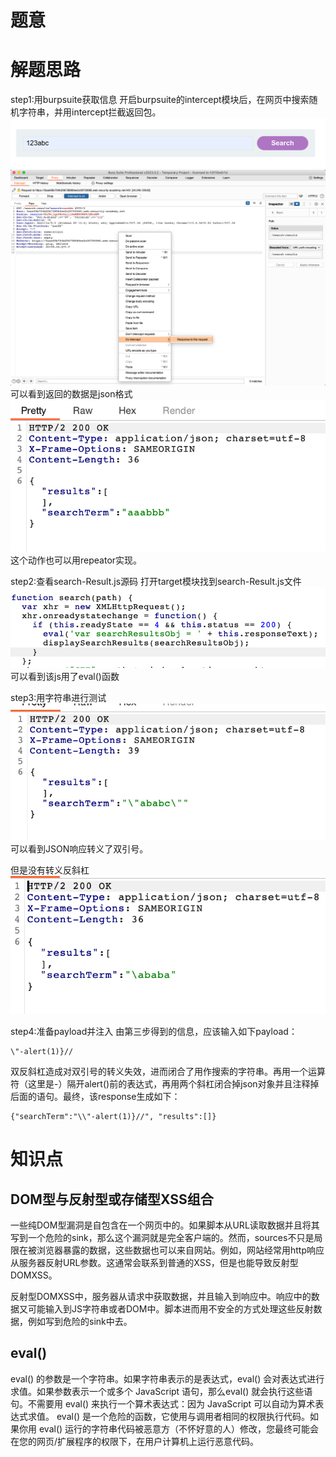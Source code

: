 # 题意

# 解题思路
step1:用burpsuite获取信息
开启burpsuite的intercept模块后，在网页中搜索随机字符串，并用intercept拦截返回包。
![](pic/search.png)
![](pic/response.png)
可以看到返回的数据是json格式
![](pic/res.png)
这个动作也可以用repeator实现。

step2:查看search-Result.js源码
打开target模块找到search-Result.js文件
![](pic/js.png)
可以看到该js用了eval()函数

step3:用字符串进行测试
![](pic/test1.png)
可以看到JSON响应转义了双引号。

但是没有转义反斜杠
![](pic/test2.png)


step4:准备payload并注入
由第三步得到的信息，应该输入如下payload：
```
\"-alert(1)}//
```
双反斜杠造成对双引号的转义失效，进而闭合了用作搜索的字符串。再用一个运算符（这里是-）隔开alert()前的表达式，再用两个斜杠闭合掉json对象并且注释掉后面的语句。最终，该response生成如下：
```
{"searchTerm":"\\"-alert(1)}//", "results":[]}
```
# 知识点
## DOM型与反射型或存储型XSS组合

一些纯DOM型漏洞是自包含在一个网页中的。如果脚本从URL读取数据并且将其写到一个危险的sink，那么这个漏洞就是完全客户端的。然而，sources不只是局限在被浏览器暴露的数据，这些数据也可以来自网站。例如，网站经常用http响应从服务器反射URL参数。这通常会联系到普通的XSS，但是也能导致反射型DOMXSS。

反射型DOMXSS中，服务器从请求中获取数据，并且输入到响应中。响应中的数据又可能输入到JS字符串或者DOM中。脚本进而用不安全的方式处理这些反射数据，例如写到危险的sink中去。

## eval()
eval() 的参数是一个字符串。如果字符串表示的是表达式，eval() 会对表达式进行求值。如果参数表示一个或多个 JavaScript 语句，那么eval() 就会执行这些语句。不需要用 eval() 来执行一个算术表达式：因为 JavaScript 可以自动为算术表达式求值。
eval() 是一个危险的函数，它使用与调用者相同的权限执行代码。如果你用 eval() 运行的字符串代码被恶意方（不怀好意的人）修改，您最终可能会在您的网页/扩展程序的权限下，在用户计算机上运行恶意代码。